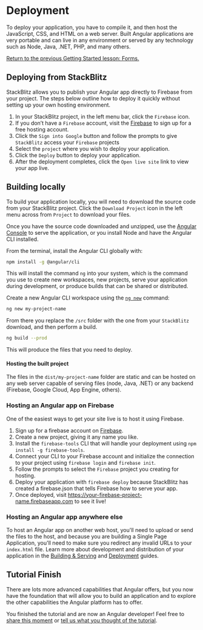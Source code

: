 # Deployment

To deploy your application, you have to compile it, and then host the JavaScript, CSS, and HTML on a web server. Built Angular applications are very portable and can live in any environment or served by any technology such as Node, Java, .NET, PHP, and many others.


<div class="alert is-helpful">

[Return to the previous Getting Started lesson: Forms.](getting-started/forms)

</div>


## Deploying from StackBlitz

StackBlitz allows you to publish your Angular app directly to Firebase from your project. The steps below outline how to deploy it quickly without setting up your own hosting environment.

1. In your StackBlitz project, in the left menu bar, click the `Firebase` icon.
1. If you don’t have a `Firebase` account, visit the [Firebase](https://firebase.google.com/) to sign up for a free hosting account.
1. Click the `Sign into Google` button and follow the prompts to give `StackBlitz` access your `Firebase` projects
1. Select the `project` where you wish to deploy your application.
1. Click the `Deploy` button to deploy your application.
1. After the deployment completes, click the `Open live site` link to view your app live.

## Building locally

To build your application locally, you will need to download the source code from your StackBlitz project. Click the `Download Project` icon in the left menu across from `Project` to download your files.

Once you have the source code downloaded and unzipped, use the [Angular Console](https://angularconsole.com) to serve the application, or you install Node and have the Angular CLI installed.

From the terminal, install the Angular CLI globally with:

```sh
npm install -g @angular/cli
```

This will install the command `ng` into your system, which is the command you use to create new workspaces, new projects, serve your application during development, or produce builds that can be shared or distributed.

Create a new Angular CLI workspace using the [`ng new`](cli/new) command:

```sh
ng new my-project-name
```

From there you replace the `/src` folder with the one from your `StackBlitz` download, and then perform a build.

```sh
ng build --prod
```

This will produce the files that you need to deploy.

#### Hosting the built project

The files in the `dist/my-project-name` folder are static and can be hosted on any web server capable of serving files (node, Java, .NET) or any backend (Firebase, Google Cloud, App Engine, others).

### Hosting an Angular app on Firebase

One of the easiest ways to get your site live is to host it using Firebase.

1. Sign up for a firebase account on [Firebase](https://firebase.google.com/).
1. Create a new project, giving it any name you like.
1. Install the `firebase-tools` CLI that will handle your deployment using `npm install -g firebase-tools`.
1. Connect your CLI to your Firebase account and initialize the connection to your project using `firebase login` and `firebase init`.
1. Follow the prompts to select the `Firebase` project you creating for hosting.
1. Deploy your application with `firebase deploy` because StackBlitz has created a firebase.json that tells Firebase how to serve your app.
1. Once deployed, visit https://your-firebase-project-name.firebaseapp.com to see it live!

### Hosting an Angular app anywhere else

To host an Angular app on another web host, you'll need to upload or send the files to the host, and because you are building a Single Page Application, you'll need to make sure you redirect any invalid URLs to your `index.html` file. Learn more about development and distribution of your application in the [Building & Serving](guide/build) and [Deployment](guide/deployment) guides.

## Tutorial Finish

There are lots more advanced capabilities that Angular offers, but you now have the foundation that will allow you to build an application and to explore the other capabilities the Angular platform has to offer.

You finished the tutorial and are now an Angular developer! Feel free to [share this moment](#) or [tell us what you thought of the tutorial](#).
